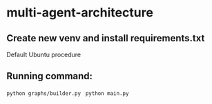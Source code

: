 # multi-agent-architecture

## Create new venv and install requirements.txt
Default Ubuntu procedure

## Running command:

```python graphs/builder.py ```
```python main.py ```